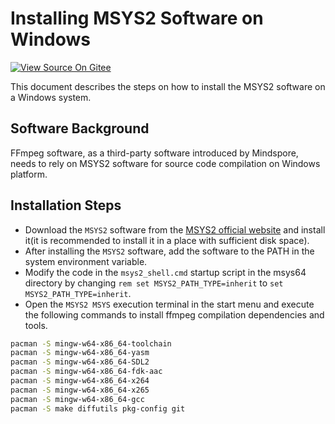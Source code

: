 # Installing MSYS2 Software on Windows

[![View Source On Gitee](https://mindspore-website.obs.cn-north-4.myhuaweicloud.com/website-images/r2.4.10/resource/_static/logo_source_en.svg)](https://gitee.com/mindspore/docs/blob/r2.4.10/install/third_party/msys_software_install_en.md)

This document describes the steps on how to install the MSYS2 software on a Windows system.

## Software Background

FFmpeg software, as a third-party software introduced by Mindspore, needs to rely on MSYS2 software for source code compilation on Windows platform.

## Installation Steps

- Download the `MSYS2` software from the [MSYS2 official website](https://www.msys2.org/) and install it(it is recommended to install it in a place with sufficient disk space).
- After installing the `MSYS2` software, add the software to the PATH in the system environment variable.
- Modify the code in the `msys2_shell.cmd` startup script in the msys64 directory by changing `rem set MSYS2_PATH_TYPE=inherit` to `set MSYS2_PATH_TYPE=inherit`.
- Open the `MSYS2 MSYS` execution terminal in the start menu and execute the following commands to install ffmpeg compilation dependencies and tools.

```bash
pacman -S mingw-w64-x86_64-toolchain
pacman -S mingw-w64-x86_64-yasm
pacman -S mingw-w64-x86_64-SDL2
pacman -S mingw-w64-x86_64-fdk-aac
pacman -S mingw-w64-x86_64-x264
pacman -S mingw-w64-x86_64-x265
pacman -S mingw-w64-x86_64-gcc
pacman -S make diffutils pkg-config git
```